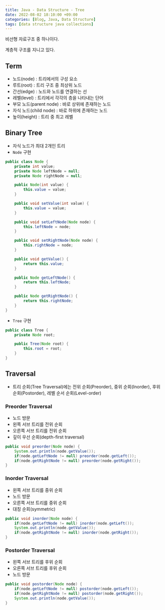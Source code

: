 ```yaml
---
title: Java - Data Structure - Tree
date: 2022-08-02 18:10:00 +09:00
categories: [Blog, Java, Data Structure]
tags: [data structure java collections]
---
```


비선형 자료구조 중 하나이다.

계층적 구조를 지니고 있다.

## Term

- 노드(node) : 트리에서의 구성 요소
- 루트(root) : 트리 구조 중 최상위 노드
- 간선(edge) : 노드와 노드를 연결하는 선
- 레벨(level) : 트리에서 각각의 층을 나타내는 단어
- 부모 노드(parent node) : 바로 상위에 존재하는 노드
- 자식 노드(child node) : 바로 하위에 존재하는 노드
- 높이(height) : 트리 중 최고 레벨

## Binary Tree

- 자식 노드가 최대 2개인 트리
- `Node` 구현
```java
public class Node {
	private int value;
	private Node leftNode = null;
	private Node rightNode = null;

	public Node(int value) {
		this.value = value;
	}

	public void setValue(int value) {
		this.value = value;
	}

	public void setLeftNode(Node node) {
		this.leftNode = node;
	}

	public void setRightNode(Node node) {
		this.rightNode = node;
	}

	public void getValue() {
		return this.value;
	}

	public Node getLeftNode() {
		return this.leftNode;
	}

	public Node getRightNode() {
		return this.rightNode;
	}
}
```
- `Tree` 구현
```java
public class Tree {
	private Node root;

	public Tree(Node root) {
		this.root = root;
	}
}
```

## Traversal

- 트리 순회(Tree Traversal)에는 전위 순회(Preorder), 중위 순회(Inorder), 후위 순회(Postorder), 레벨 순서 순회(Level-order)

### Preorder Traversal

- 노드 방문
- 왼쪽 서브 트리를 전위 순회
- 오른쪽 서브 트리를 전위 순회
- 깊이 우선 순회(depth-first traversal)
```java
public void preorder(Node node) {
	System.out.println(node.getValue());
	if(node.getLeftNode != null) preorder(node.getLeft());
	if(node.getRightNode != null) preorder(node.getRight());
}
```

### Inorder Traversal

- 왼쪽 서브 트리를 중위 순회
- 노드 방문
- 오른쪽 서브 트리를 중위 순회
- 대칭 순회(symmetric)
```java
public void inorder(Node node) {
	if(node.getLeftNode != null) inorder(node.getLeft());
	System.out.println(node.getValue());
	if(node.getRightNode != null) inorder(node.getRight());
}
```

### Postorder Traversal

- 왼쪽 서브 트리를 후위 순회
- 오른쪽 서브 트리를 후위 순회
- 노드 방문
```java
public void postorder(Node node) {
	if(node.getLeftNode != null) postorder(node.getLeft());
	if(node.getRightNode != null) postorder(node.getRight());
	System.out.println(node.getValue());
}
```

